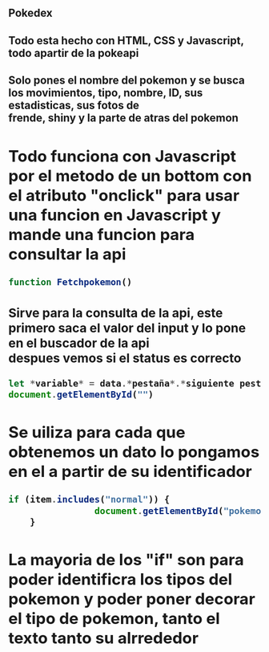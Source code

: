 ## Pokedex
## Todo esta hecho con HTML, CSS y Javascript, todo apartir de la pokeapi

<h2>Solo pones el nombre del pokemon y se busca los movimientos, tipo, nombre, ID, sus estadisticas, sus fotos de <br> frende, shiny y la parte de atras del pokemon<br</h2>

<h2>Todo funciona con Javascript por el metodo de un bottom con el atributo "onclick" para usar una funcion en Javascript y mande una funcion para consultar la api</h2>

```javascript
function Fetchpokemon()
```
<h3>Sirve para la consulta de la api, este primero saca el valor del input y lo pone en el buscador de la api<br>
despues vemos si el status es correcto </h3>

```javascript
let *variable* = data.*pestaña*.*siguiente pestaña*.*elemento*
document.getElementById("")
```
<h2>Se uiliza para cada que obtenemos un dato lo pongamos en el a partir de su identificador</h2>

```javascript
if (item.includes("normal")) {
                document.getElementById("pokemonTipo").innerHTML += `<li id="tiponormal">${item}</li>`;
    }
```
<h2>La mayoria de los "if" son para poder identificra los tipos del pokemon y poder poner decorar el tipo de pokemon, tanto el texto tanto su alrrededor</h2>
